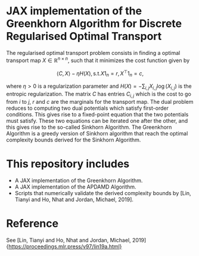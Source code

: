 # JAX implementation of the Greenkhorn Algorithm for Discrete Regularised Optimal Transport

The regularised optimal transport problem consists in finding a optimal transport map $X\in\mathbb{R}^{n\times n}$, such that it minimizes the cost function given by

$$
\langle C, X\rangle - \eta H(X), \text{s.t.} X1_n = r, X^{\top}1_n = c,
$$

where $\eta > 0$ is a regularization parameter and $H(X) = -\sum_{i,j}X_{i,j}\log(X_{i,j})$ is the entropic regularization. The matrix $C$ has entries $C_{i,j}$ which is the cost to go from $i$ to $j$, $r$ and $c$ are the marginals for the transport map.
The dual problem reduces to computing two dual potentials which satisfy first-order conditions. This gives rise to a fixed-point equation that the two potentials must satisfy. These two equations can be iterated one after the other, and this gives rise to the so-called Sinkhorn Algorithm.
The Greenkhorn Algorithm is a greedy version of Sinkhorn algorithm that reach the optimal complexity bounds derived for the Sinkhorn Algorithm.

# This repository includes
- A JAX implementation of the Greenkhorn Algorithm.
- A JAX implementation of the APDAMD Algorithm.
- Scripts that numerically validate the derived complexity bounds by [Lin, Tianyi and Ho, Nhat and Jordan, Michael, 2019].

# Reference
See [Lin, Tianyi and Ho, Nhat and Jordan, Michael, 2019]{https://proceedings.mlr.press/v97/lin19a.html}